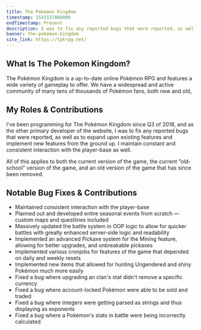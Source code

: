 ```yaml
---
title: The Pokemon Kingdom
timestamp: 1533137880000
endTimestamp: Present
description: I was to fix any reported bugs that were reported, as well as to expand upon existing features and implement new features from the ground up. I maintain constant and consistent interaction with the player-base as well.
banner: the-pokemon-kingdom
site_link: https://tpkrpg.net/
---
```


## What Is The Pokemon Kingdom?
The Pokémon Kingdom is a up-to-date online Pokémon RPG and features a wide variety of gameplay to offer. We have a widespread and active community of many tens of thousands of Pokémon fans, both new and old,



## My Roles & Contributions
I've been programming for The Pok&eacute;mon Kingdom since Q3 of 2018, and as the other primary developer of the website, I was to fix any reported bugs that were reported, as well as to expand upon existing features and implement new features from the ground up. I maintain constant and consistent interaction with the player-base as well.

All of this applies to both the current version of the game, the current "old-school" version of the game, and an old version of the game that has since been removed.



## Notable Bug Fixes & Contributions
- Maintained consistent interaction with the player-base
- Planned out and developed entire seasonal events from scratch &mdash; custom maps and questlines included
- Massively updated the battle system in OOP logic to allow for quicker battles with greatly enhanced server-side logic and readability
- Implemented an advanced Pickaxe system for the Mining feature, allowing for better upgrades, and unbreakable pickaxes
- Implemented various cronjobs for features of the game that depended on daily and weekly resets
- Implemented new items that allowed for hunting Ungendered and shiny Pok&eacute;mon much more easily
- Fixed a bug where upgrading an clan's stat didn't remove a specific currency
- Fixed a bug where account-locked Pok&eacute;mon were able to be sold and traded
- Fixed a bug where integers were getting parsed as strings and thus displaying as exponents
- Fixed a bug where a Pok&eacute;mon's stats in battle were being incorrectly calculated

